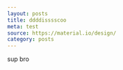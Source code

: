 ```yaml
---
layout: posts
title: ddddisssscoo
meta: test
source: https://material.io/design/
category: posts
---
```


sup bro 